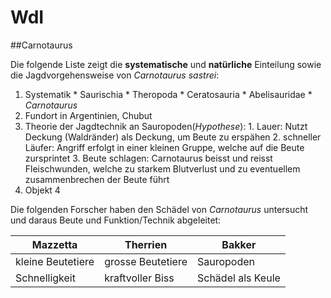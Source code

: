 WdI
===
##Carnotaurus

Die folgende Liste zeigt die **systematische** und **natürliche** Einteilung 
sowie die Jagdvorgehensweise von *Carnotaurus sastrei*:

1. Systematik
		* Saurischia
		* Theropoda
		* Ceratosauria
		* Abelisauridae
		* *Carnotaurus*
2. Fundort in Argentinien, Chubut
3.	Theorie der Jagdtechnik an Sauropoden(*Hypothese*):
		1. Lauer: Nutzt Deckung (Waldränder) als Deckung, um Beute zu erspähen
		2. schneller Läufer: Angriff erfolgt in einer kleinen Gruppe, welche auf die Beute zursprintet
		3. Beute schlagen: Carnotaurus beisst und reisst Fleischwunden, welche zu starkem Blutverlust
			und zu eventuellem zusammenbrechen der Beute führt
4.	Objekt 4

Die folgenden Forscher haben den Schädel von *Carnotaurus* untersucht und daraus
Beute und Funktion/Technik abgeleitet:

| Mazzetta            | Therrien					  | Bakker						|
| ------------------- | ------------------- | ----------------- |
| kleine Beutetiere		| grosse Beutetiere		| Sauropoden				|
| Schnelligkeit				| kraftvoller Biss		| Schädel als Keule	|
